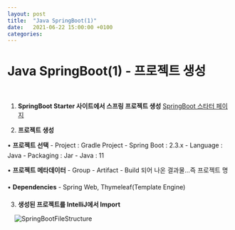 ```yaml
---
layout: post
title:  "Java SpringBoot(1)"
date:   2021-06-22 15:00:00 +0100
categories:
---
```


# Java SpringBoot(1) - 프로젝트 생성
&nbsp;
&nbsp;
1. **SpringBoot Starter 사이트에서 스프링 프로젝트 생성**
[SpringBoot 스타터 페이지](https://start.spring.io/)

2. **프로젝트 생성**

• **프로젝트 선택**
    - Project : Gradle Project
    - Spring Boot : 2.3.x
    - Language : Java
    - Packaging : Jar
    - Java : 11

• **프로젝트 메타데이터**
    - Group
    - Artifact - Build 되어 나온 결과물...즉 프로젝트 명

• **Dependencies**
    - Spring Web, Thymeleaf(Template Engine)

3. **생성된 프로젝트를 IntelliJ에서 Import**

&nbsp;
&nbsp;
![SpringBootFileStructure](../../../../assets/images/SpringBoot_Structure.png)